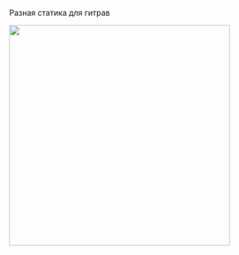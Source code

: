 Разная статика для гитрав

<img src="https://raw.githubusercontent.com/NeoKms/my-static/main/chatGPT.gif" width="400" >
